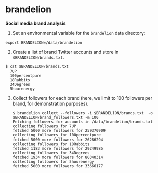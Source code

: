 # brandelion

**Social media brand analysis**

1. Set an environmental variable for the `brandelion` data directory:

  `export BRANDELION=/data/brandelion`

2. Create a list of brand Twitter accounts and store in `$BRANDELION/brands.txt`.
  ```
  $ cat $BRANDELION/brands.txt
    7UP
    100percentpure
    18Rabbits
    34Degrees
    5hourenergy
   ```
   
3. Collect followers for each brand (here, we limit to 100 followers per brand, for demonstration purposes).
   ```
   $ brandelion collect --followers -i $BRANDELION/brands.txt  -o $BRANDELION/brand_followers.txt -m 100
   Fetching followers for accounts in /data/brandelion/brands.txt
   collecting followers for 7UP
   fetched 5000 more followers for 259370909
   collecting followers for 100percentpure
   fetched 5000 more followers for 26286294
   collecting followers for 18Rabbits
   fetched 1183 more followers for 29249985
   collecting followers for 34Degrees
   fetched 1934 more followers for 80340314
   collecting followers for 5hourenergy
   fetched 5000 more followers for 33666177
   ```
